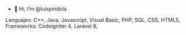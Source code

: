- 👋 Hi, I’m @luispindola

Lenguajes: C++, Java, Javascript, Visual Basic, PHP, SQL, CSS, HTML5, 
Frameworks: Codeigniter 4, Laravel 8, 
